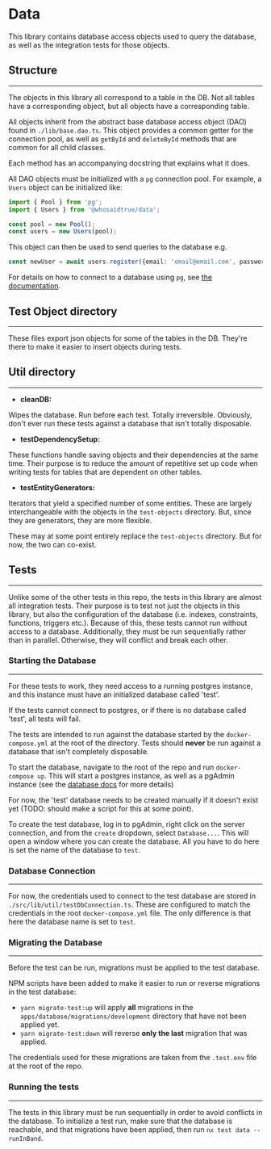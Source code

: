 # Data

This library contains database access objects used to query the database, as well as the integration tests for those objects.

## Structure

----

The objects in this library all correspond to a table in the DB. Not all tables have a corresponding object, but all objects have a corresponding table.

All objects inherit from the abstract base database access object (DAO) found in `./lib/base.dao.ts`. This object provides a common getter for the connection pool, as well as `getById` and `deleteById` methods that are common for all child classes.

Each method has an accompanying docstring that explains what it does.

All DAO objects must be initialized with a `pg` connection pool. For example, a `Users` object can be initialized like:

```typescript
import { Pool } from 'pg';
import { Users } from '@whosaidtrue/data';

const pool = new Pool();
const users = new Users(pool);
```

This object can then be used to send queries to the database e.g.

```typescript
const newUser = await users.register({email: 'email@email.com', password: 'password', roles: ['user']});
```

For details on how to connect to a database using `pg`, see [the documentation](https://https://node-postgres.com/features/connecting).

## Test Object directory

----

These files export json objects for some of the tables in the DB. They're there to make it easier to
insert objects during tests.

## Util directory

----

- **cleanDB:**

Wipes the database. Run before each test. Totally irreversible. Obviously, don't ever run these tests against a database that isn't totally disposable.

- **testDependencySetup:**

These functions handle saving objects and their dependencies at the same time. Their purpose is to reduce the amount of repetitive set up code
when writing tests for tables that are dependent on other tables.

- **testEntityGenerators:**

Iterators that yield a specified number of some entities. These are largely interchangeable with the objects in the `test-objects` directory. But,
since they are generators, they are more flexible.

These may at some point entirely replace the `test-objects` directory. But for now, the two can co-exist.

## Tests

----

Unlike some of the other tests in this repo, the tests in this library are almost all integration tests. Their purpose is to test not just the objects in this library,
but also the configuration of the database (i.e. indexes, constraints, functions, triggers etc.). Because of this, these tests cannot run without access to a database. Additionally, they must be run sequentially rather than in parallel. Otherwise, they will conflict and break each other.

### Starting the Database

----

For these tests to work, they need access to a running postgres instance, and this instance must have an initialized database called 'test'.

If the tests cannot connect to postgres, or if there is no database called 'test', all tests will fail.

The tests are intended to run against the database started by the `docker-compose.yml` at the root of the directory. Tests should **never** be run against a
database that isn't completely disposable.

To start the database, navigate to the root of the repo and run `docker-compose up`. This will start a postgres instance, as well as a pgAdmin instance (see the [database docs](../apps/database/README.md) for more details)

For now, the 'test' database needs to be created manually if it doesn't exist yet (TODO: should make a script for this at some point).

To create the test database, log in to pgAdmin, right click on the server connection, and from the `create` dropdown, select `Database...`. This will open a window where you can create the database. All you have to do here is set the name of the database to `test`.

### Database Connection

----

For now, the credentials used to connect to the test database are stored in `./src/lib/util/testDbConnection.ts`. These are configured to match the credentials in the
root `docker-compose.yml` file. The only difference is that here the database name is set to `test`.

### Migrating the Database

----

Before the test can be run, migrations must be applied to the test database.

NPM scripts have been added to make it easier to run or reverse migrations in the test database:

- `yarn migrate-test:up` will apply **all** migrations in the `apps/database/migrations/development` directory that have not been applied yet.
- `yarn migrate-test:down` will reverse **only the last** migration that was applied.

The credentials used for these migrations are taken from the `.test.env` file at the root of the repo.

### Running the tests

----

The tests in this library must be run sequentially in order to avoid conflicts in the database.
To initialize a test run, make sure that the database is reachable, and that migrations have been applied,
then run `nx test data --runInBand`.
